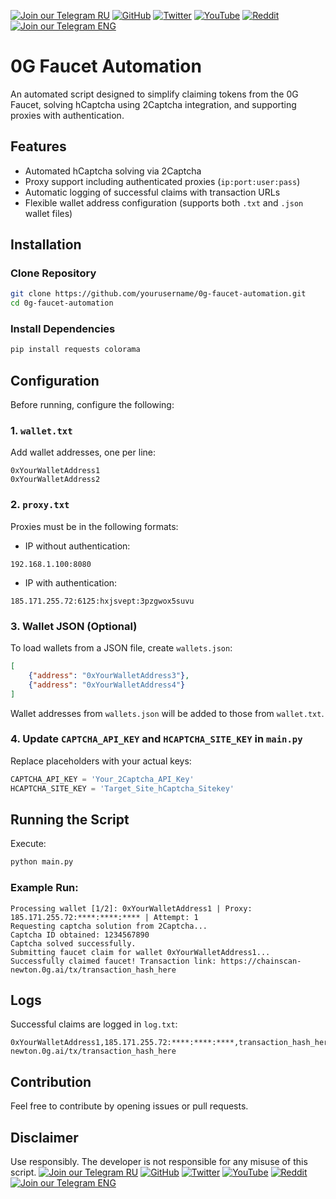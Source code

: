 [![Join our Telegram RU](https://img.shields.io/badge/Telegram-RU-03A500?style=for-the-badge&logo=telegram&logoColor=white&labelColor=blue&color=red)](https://t.me/hidden_coding)
[![GitHub](https://img.shields.io/badge/GitHub-181717?style=for-the-badge&logo=github&logoColor=white)](https://github.com/aero25x)
[![Twitter](https://img.shields.io/badge/Twitter-1DA1F2?style=for-the-badge&logo=x&logoColor=white)](https://x.com/aero25x)
[![YouTube](https://img.shields.io/badge/YouTube-FF0000?style=for-the-badge&logo=youtube&logoColor=white)](https://www.youtube.com/@flaming_chameleon)
[![Reddit](https://img.shields.io/badge/Reddit-FF3A00?style=for-the-badge&logo=reddit&logoColor=white)](https://www.reddit.com/r/HiddenCode/)
[![Join our Telegram ENG](https://img.shields.io/badge/Telegram-EN-03A500?style=for-the-badge&logo=telegram&logoColor=white&labelColor=blue&color=red)](https://t.me/hidden_coding_en)

# 0G Faucet Automation

An automated script designed to simplify claiming tokens from the 0G Faucet, solving hCaptcha using 2Captcha integration, and supporting proxies with authentication.

## Features

- Automated hCaptcha solving via 2Captcha
- Proxy support including authenticated proxies (`ip:port:user:pass`)
- Automatic logging of successful claims with transaction URLs
- Flexible wallet address configuration (supports both `.txt` and `.json` wallet files)

## Installation

### Clone Repository

```bash
git clone https://github.com/yourusername/0g-faucet-automation.git
cd 0g-faucet-automation
```

### Install Dependencies

```bash
pip install requests colorama
```

## Configuration

Before running, configure the following:

### 1. `wallet.txt`
Add wallet addresses, one per line:

```text
0xYourWalletAddress1
0xYourWalletAddress2
```

### 2. `proxy.txt`
Proxies must be in the following formats:

- IP without authentication:

```text
192.168.1.100:8080
```

- IP with authentication:

```text
185.171.255.72:6125:hxjsvept:3pzgwox5suvu
```

### 3. Wallet JSON (Optional)
To load wallets from a JSON file, create `wallets.json`:

```json
[
    {"address": "0xYourWalletAddress3"},
    {"address": "0xYourWalletAddress4"}
]
```

Wallet addresses from `wallets.json` will be added to those from `wallet.txt`.

### 4. Update `CAPTCHA_API_KEY` and `HCAPTCHA_SITE_KEY` in `main.py`

Replace placeholders with your actual keys:

```python
CAPTCHA_API_KEY = 'Your_2Captcha_API_Key'
HCAPTCHA_SITE_KEY = 'Target_Site_hCaptcha_Sitekey'
```

## Running the Script

Execute:

```bash
python main.py
```

### Example Run:

```
Processing wallet [1/2]: 0xYourWalletAddress1 | Proxy: 185.171.255.72:****:****:**** | Attempt: 1
Requesting captcha solution from 2Captcha...
Captcha ID obtained: 1234567890
Captcha solved successfully.
Submitting faucet claim for wallet 0xYourWalletAddress1...
Successfully claimed faucet! Transaction link: https://chainscan-newton.0g.ai/tx/transaction_hash_here
```

## Logs

Successful claims are logged in `log.txt`:

```
0xYourWalletAddress1,185.171.255.72:****:****:****,transaction_hash_here,https://chainscan-newton.0g.ai/tx/transaction_hash_here
```

## Contribution

Feel free to contribute by opening issues or pull requests.

## Disclaimer

Use responsibly. The developer is not responsible for any misuse of this script.
[![Join our Telegram RU](https://img.shields.io/badge/Telegram-RU-03A500?style=for-the-badge&logo=telegram&logoColor=white&labelColor=blue&color=red)](https://t.me/hidden_coding)
[![GitHub](https://img.shields.io/badge/GitHub-181717?style=for-the-badge&logo=github&logoColor=white)](https://github.com/aero25x)
[![Twitter](https://img.shields.io/badge/Twitter-1DA1F2?style=for-the-badge&logo=x&logoColor=white)](https://x.com/aero25x)
[![YouTube](https://img.shields.io/badge/YouTube-FF0000?style=for-the-badge&logo=youtube&logoColor=white)](https://www.youtube.com/@flaming_chameleon)
[![Reddit](https://img.shields.io/badge/Reddit-FF3A00?style=for-the-badge&logo=reddit&logoColor=white)](https://www.reddit.com/r/HiddenCode/)
[![Join our Telegram ENG](https://img.shields.io/badge/Telegram-EN-03A500?style=for-the-badge&logo=telegram&logoColor=white&labelColor=blue&color=red)](https://t.me/hidden_coding_en)


